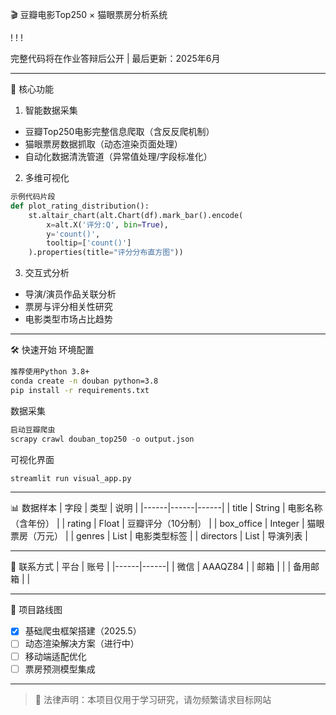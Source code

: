 🎬 豆瓣电影Top250 × 猫眼票房分析系统 
 
!
!
!
 
完整代码将在作业答辩后公开 | 最后更新：2025年6月 
 
---
 
🌟 核心功能 
1. 智能数据采集 
- 豆瓣Top250电影完整信息爬取（含反反爬机制）
- 猫眼票房数据抓取（动态渲染页面处理）
- 自动化数据清洗管道（异常值处理/字段标准化）
 
2. 多维可视化 
```python 
示例代码片段 
def plot_rating_distribution():
    st.altair_chart(alt.Chart(df).mark_bar().encode(
        x=alt.X('评分:Q', bin=True),
        y='count()',
        tooltip=['count()']
    ).properties(title="评分分布直方图"))
```
 
3. 交互式分析 
- 导演/演员作品关联分析 
- 票房与评分相关性研究 
- 电影类型市场占比趋势 
 
---
 
🛠️ 快速开始 
环境配置 
```bash 
推荐使用Python 3.8+
conda create -n douban python=3.8 
pip install -r requirements.txt 
```
 
数据采集 
```python 
启动豆瓣爬虫 
scrapy crawl douban_top250 -o output.json 
```
 
可视化界面 
```bash 
streamlit run visual_app.py 
```
 
---
 
📊 数据样本 
| 字段 | 类型 | 说明 |
|------|------|------|
| title | String | 电影名称（含年份） |
| rating | Float | 豆瓣评分（10分制） |
| box_office | Integer | 猫眼票房（万元） |
| genres | List | 电影类型标签 |
| directors | List | 导演列表 |
 
---
 
📮 联系方式 
| 平台 | 账号 |
|------|------| 
| 微信 | AAAQZ84 |
| 邮箱 |  |
| 备用邮箱 |  |
 
---
 
🚧 项目路线图 
- [x] 基础爬虫框架搭建（2025.5）
- [ ] 动态渲染解决方案（进行中）
- [ ] 移动端适配优化 
- [ ] 票房预测模型集成 
 
---
 
> 📌 法律声明：本项目仅用于学习研究，请勿频繁请求目标网站
